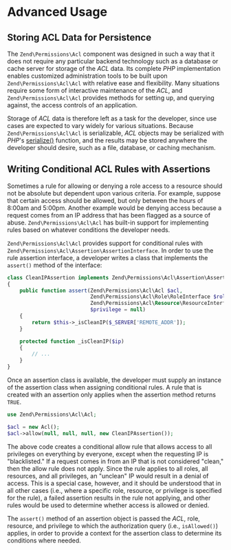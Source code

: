 # Advanced Usage

## Storing ACL Data for Persistence

The `Zend\Permissions\Acl` component was designed in such a way that it does not require any
particular backend technology such as a database or cache server for storage of the *ACL* data. Its
complete *PHP* implementation enables customized administration tools to be built upon
`Zend\Permissions\Acl\Acl` with relative ease and flexibility. Many situations require some form of
interactive maintenance of the *ACL*, and `Zend\Permissions\Acl\Acl` provides methods for setting
up, and querying against, the access controls of an application.

Storage of *ACL* data is therefore left as a task for the developer, since use cases are expected to
vary widely for various situations. Because `Zend\Permissions\Acl\Acl` is serializable, *ACL*
objects may be serialized with *PHP*'s [serialize()](http://php.net/serialize) function, and the
results may be stored anywhere the developer should desire, such as a file, database, or caching
mechanism.

## Writing Conditional ACL Rules with Assertions

Sometimes a rule for allowing or denying a role access to a resource should not be absolute but
dependent upon various criteria. For example, suppose that certain access should be allowed, but
only between the hours of 8:00am and 5:00pm. Another example would be denying access because a
request comes from an IP address that has been flagged as a source of abuse.
`Zend\Permissions\Acl\Acl` has built-in support for implementing rules based on whatever conditions
the developer needs.

`Zend\Permissions\Acl\Acl` provides support for conditional rules with
`Zend\Permissions\Acl\Assertion\AssertionInterface`. In order to use the rule assertion interface, a
developer writes a class that implements the `assert()` method of the interface:

```php
class CleanIPAssertion implements Zend\Permissions\Acl\Assertion\AssertionInterface
{
    public function assert(Zend\Permissions\Acl\Acl $acl,
                           Zend\Permissions\Acl\Role\RoleInterface $role = null,
                           Zend\Permissions\Acl\Resource\ResourceInterface $resource = null,
                           $privilege = null)
    {
        return $this->_isCleanIP($_SERVER['REMOTE_ADDR']);
    }

    protected function _isCleanIP($ip)
    {
        // ...
    }
}
```

Once an assertion class is available, the developer must supply an instance of the assertion class
when assigning conditional rules. A rule that is created with an assertion only applies when the
assertion method returns `TRUE`.

```php
use Zend\Permissions\Acl\Acl;

$acl = new Acl();
$acl->allow(null, null, null, new CleanIPAssertion());
```

The above code creates a conditional allow rule that allows access to all privileges on everything
by everyone, except when the requesting IP is "blacklisted." If a request comes in from an IP that
is not considered "clean," then the allow rule does not apply. Since the rule applies to all roles,
all resources, and all privileges, an "unclean" IP would result in a denial of access. This is a
special case, however, and it should be understood that in all other cases (i.e., where a specific
role, resource, or privilege is specified for the rule), a failed assertion results in the rule not
applying, and other rules would be used to determine whether access is allowed or denied.

The `assert()` method of an assertion object is passed the *ACL*, role, resource, and privilege to
which the authorization query (i.e., `isAllowed()`) applies, in order to provide a context for the
assertion class to determine its conditions where needed.
